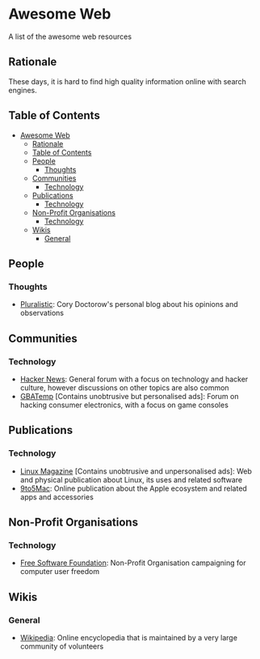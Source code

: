 # Awesome Web

A list of the awesome web resources

## Rationale

These days, it is hard to find high quality information online with search engines.

## Table of Contents

- [Awesome Web](#awesome-web)
  - [Rationale](#rationale)
  - [Table of Contents](#table-of-contents)
  - [People](#people)
    - [Thoughts](#thoughts)
  - [Communities](#communities)
    - [Technology](#technology)
  - [Publications](#publications)
    - [Technology](#technology-1)
  - [Non-Profit Organisations](#non-profit-organisations)
    - [Technology](#technology-2)
  - [Wikis](#wikis)
    - [General](#general)

## People

### Thoughts

- [Pluralistic](http://pluralistic.net):
  Cory Doctorow's personal blog about his opinions and observations

## Communities

### Technology

- [Hacker News](http://news.ycombinator.com/news):
  General forum with a focus on technology and hacker culture, however discussions on other topics are also common
- [GBATemp](http://gbatemp.net)
  \[Contains unobtrusive but personalised ads\]:
  Forum on hacking consumer electronics, with a focus on game consoles

## Publications

### Technology

- [Linux Magazine](http://www.linux-magazine.com)
  \[Contains unobtrusive and unpersonalised ads\]:
  Web and physical publication about Linux, its uses and related software
- [9to5Mac](http://9to5mac.com):
  Online publication about the Apple ecosystem and related apps and accessories

## Non-Profit Organisations

### Technology

- [Free Software Foundation](http://www.fsf.org):
  Non-Profit Organisation campaigning for computer user freedom

## Wikis

### General

- [Wikipedia](http://wikipedia.org):
  Online encyclopedia that is maintained by a very large community of volunteers